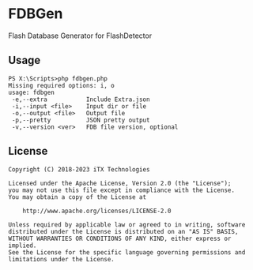# FDBGen

Flash Database Generator for FlashDetector

## Usage

```
PS X:\Scripts>php fdbgen.php
Missing required options: i, o
usage: fdbgen
 -e,--extra           Include Extra.json
 -i,--input <file>    Input dir or file
 -o,--output <file>   Output file
 -p,--pretty          JSON pretty output
 -v,--version <ver>   FDB file version, optional
```

## License

    Copyright (C) 2018-2023 iTX Technologies

    Licensed under the Apache License, Version 2.0 (the "License");
    you may not use this file except in compliance with the License.
    You may obtain a copy of the License at

        http://www.apache.org/licenses/LICENSE-2.0

    Unless required by applicable law or agreed to in writing, software
    distributed under the License is distributed on an "AS IS" BASIS,
    WITHOUT WARRANTIES OR CONDITIONS OF ANY KIND, either express or implied.
    See the License for the specific language governing permissions and
    limitations under the License.
